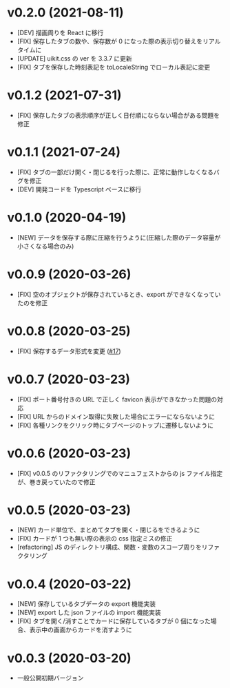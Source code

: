 # v0.2.0 (2021-08-11)

- [DEV] 描画周りを React に移行
- [FIX] 保存したタブの数や、保存数が 0 になった際の表示切り替えをリアルタイムに
- [UPDATE] uikit.css の ver を 3.3.7 に更新
- [FIX] タブを保存した時刻表記を toLocaleString でローカル表記に変更

# v0.1.2 (2021-07-31)

- [FIX] 保存したタブの表示順序が正しく日付順にならない場合がある問題を修正

# v0.1.1 (2021-07-24)

- [FIX] タブの一部だけ開く・閉じるを行った際に、正常に動作しなくなるバグを修正
- [DEV] 開発コードを Typescript ベースに移行

# v0.1.0 (2020-04-19)

- [NEW] データを保存する際に圧縮を行うように(圧縮した際のデータ容量が小さくなる場合のみ)

# v0.0.9 (2020-03-26)

- [FIX] 空のオブジェクトが保存されているとき、export ができなくなっていたのを修正

# v0.0.8 (2020-03-25)

- [FIX] 保存するデータ形式を変更 ([#17](https://github.com/ik11235/SyncTabClipper/pull/17))

# v0.0.7 (2020-03-23)

- [FIX] ポート番号付きの URL で正しく favicon 表示ができなかった問題の対応
- [FIX] URL からのドメイン取得に失敗した場合にエラーにならないように
- [FIX] 各種リンクをクリック時にタブページのトップに遷移しないように

# v0.0.6 (2020-03-23)

- [FIX] v0.0.5 のリファクタリングでのマニュフェストからの js ファイル指定が、巻き戻っていたので修正

# v0.0.5 (2020-03-23)

- [NEW] カード単位で、まとめてタブを開く・閉じるをできるように
- [FIX] カードが 1 つも無い際の表示の css 指定ミスの修正
- [refactoring] JS のディレクトリ構成、関数・変数のスコープ周りをリファクタリング

# v0.0.4 (2020-03-22)

- [NEW] 保存しているタブデータの export 機能実装
- [NEW] export した json ファイルの import 機能実装
- [FIX] タブを開く/消すことでカードに保存しているタブが 0 個になった場合、表示中の画面からカードを消すように

# v0.0.3 (2020-03-20)

- 一般公開初期バージョン
